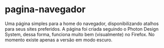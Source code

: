 # pagina-navegador
Uma página simples para a home do navegador, disponibilizando atalhos para seus sites preferidos. A página foi criada seguindo o Photon Design System, dessa forma, funciona muito bem (visualmente) no Firefox. No momento existe apenas a versão em modo escuro.
